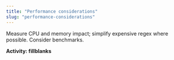 ```yaml
---
title: "Performance considerations"
slug: "performance-considerations"
---
```


Measure CPU and memory impact; simplify expensive regex where possible. Consider benchmarks.

**Activity: fillblanks**
